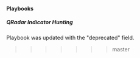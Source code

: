 #### Playbooks
##### QRadar Indicator Hunting
Playbook was updated with the "deprecated" field.
>>>>>>> master
